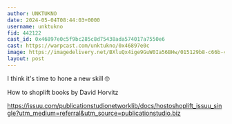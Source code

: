 ```yaml
---
author: UNKTUKNO
date: 2024-05-04T08:44:03+0000
username: unktukno
fid: 442122
cast_id: 0x46897e0c5f9bc285c8d75438ada574017a7550e6
cast: https://warpcast.com/unktukno/0x46897e0c
image: https://imagedelivery.net/BXluQx4ige9GuW0Ia56BHw/015129b8-c66b-4c2d-0fd5-67f5a666cd00/original
layout: post
---
```

I think it's time to hone a new skill 🤓   
  
How to shoplift books by David Horvitz  
  
https://issuu.com/publicationstudionetworklib/docs/hostoshoplift_issuu_single?utm_medium=referral&utm_source=publicationstudio.biz  

<img src='https://imagedelivery.net/BXluQx4ige9GuW0Ia56BHw/015129b8-c66b-4c2d-0fd5-67f5a666cd00/original' alt='' referrerpolicy='no-referrer'/>
